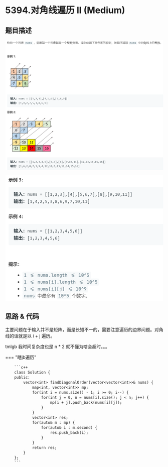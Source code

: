 # 5394.对角线遍历 II (Medium)

## 题目描述

![](5394-1.png)

![](5394-2.png)

## 思路 & 代码

主要问题在于输入并不是矩阵，而是长短不一的，需要注意遍历的边界问题。对角线的话就是以 i + j 遍历。

tmlgb 我时间复杂度也是 n * 2 就不懂为啥会超时。。。

=== "瞎jb遍历"

		```c++
		class Solution {
		public:
		    vector<int> findDiagonalOrder(vector<vector<int>>& nums) {
		        map<int, vector<int>> mp;
		        for(int i = nums.size() - 1; i >= 0; i--) {
		            for(int j = 0, n = nums[i].size(); j < n; j++) {
		                mp[i + j].push_back(nums[i][j]);
		            }
		        }
		        vector<int> res;
		        for(auto& m : mp) {
		            for(auto& i : m.second) {
		                res.push_back(i);
		            }
		        }
		        return res;
		    }
		};
		```